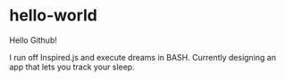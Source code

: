 # hello-world

Hello Github!

I run off Inspired.js and execute dreams in BASH.
Currently designing an app that lets you track your sleep.




